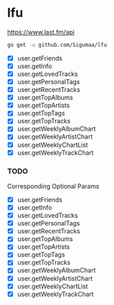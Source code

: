 # lfu

https://www.last.fm/api

```bash
go get -u github.com/Sigumaa/lfu
```

- [x] user.getFriends
- [x] user.getInfo
- [x] user.getLovedTracks
- [x] user.getPersonalTags
- [x] user.getRecentTracks
- [x] user.getTopAlbums
- [x] user.getTopArtists
- [x] user.getTopTags
- [x] user.getTopTracks
- [x] user.getWeeklyAlbumChart
- [x] user.getWeeklyArtistChart
- [x] user.getWeeklyChartList
- [x] user.getWeeklyTrackChart

### TODO
Corresponding Optional Params
- [x] user.getFriends
- [x] user.getInfo
- [x] user.getLovedTracks
- [x] user.getPersonalTags
- [x] user.getRecentTracks
- [x] user.getTopAlbums
- [x] user.getTopArtists
- [x] user.getTopTags
- [x] user.getTopTracks
- [x] user.getWeeklyAlbumChart
- [x] user.getWeeklyArtistChart
- [x] user.getWeeklyChartList
- [x] user.getWeeklyTrackChart
